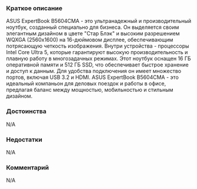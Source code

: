 ### **Краткое описание**
ASUS ExpertBook B5604CMA - это ультранадежный и производительный ноутбук, созданный специально для бизнеса. Он выделяется своим элегантным дизайном в цвете "Стар Блэк" и высоким разрешением WQXGA (2560x1600) на 16-дюймовом дисплее, обеспечивающим потрясающую четкость изображения. Внутри устройства - процессоры Intel Core Ultra 5, которые гарантируют высокую производительность и плавную работу в многозадачных режимах. Этот ноутбук оснащен 16 ГБ оперативной памяти и 512 ГБ SSD, что обеспечивает быстрое хранение и доступ к данным.  Для удобства подключения он имеет множество портов, включая USB 3.2 и HDMI. ASUS ExpertBook B5604CMA - это идеальный компаньон для деловых поездок и работы в офисе, предлагая баланс между мощностью, мобильностью и стильным дизайном.

### **Достоинства**
N/A

### **Недостатки**
N/A

### **Комментарий**
N/A
